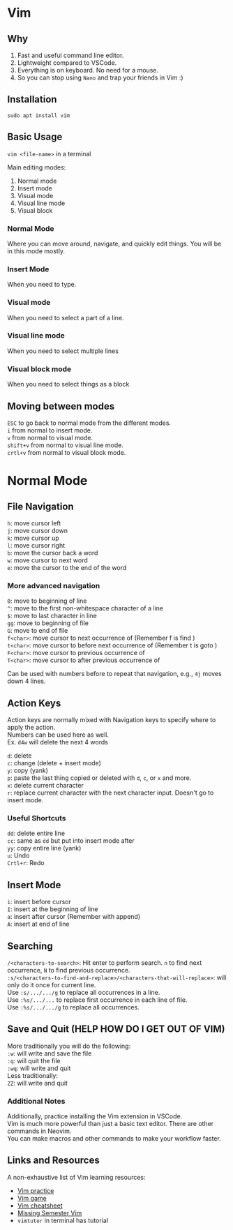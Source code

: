 # Vim

## Why
1. Fast and useful command line editor. 
2. Lightweight compared to VSCode. 
3. Everything is on keyboard. No need for a mouse.
4. So you can stop using `Nano` and trap your friends in Vim :)

## Installation

`sudo apt install vim`

## Basic Usage

`vim <file-name>` in a terminal

Main editing modes:
1. Normal mode  
2. Insert mode  
3. Visual mode  
4. Visual line mode  
5. Visual block  

### Normal Mode

Where you can move around, navigate, and quickly edit things. You will be in this mode mostly.  

### Insert Mode

When you need to type.

### Visual mode

When you need to select a part of a line.

### Visual line mode

When you need to select multiple lines

### Visual block mode

When you need to select things as a block

## Moving between modes

`ESC` to go back to normal mode from the different modes.  
`i` from normal to insert mode.  
`v` from normal to visual mode.  
`shift+v` from normal to visual line mode.  
`crtl+v` from normal to visual block mode.   


# Normal Mode

## File Navigation

`h`: move cursor left  
`j`: move cursor down  
`k`: move cursor up  
`l`: move cursor right  
`b`: move the cursor back a word  
`w`: move cursor to next word  
`e`: move the cursor to the end of the word  

### More advanced navigation

`0`: move to beginning of line  
`^`: move to the first non-whitespace character of a line  
`$`: move to last character in line  
`gg`: move to beginning of file  
`G`: move to end of file  
`f<char>`: move cursor to next occurrence of <char> (Remember f is find <char>)  
`t<char>`: move cursor to before next occurrence of <char> (Remember t is goto <char>)  
`F<char>`: move cursor to previous occurrence of <char>  
`T<char>`: move cursor to after previous occurrence of <char>  

Can be used with numbers before to repeat that navigation, e.g., `4j` moves down 4 lines.  

## Action Keys

Action keys are normally mixed with Navigation keys to specify where to apply the action.  
Numbers can be used here as well.  
Ex. `d4w` will delete the next 4 words 

`d`: delete  
`c`: change (delete + insert mode)  
`y`: copy (yank)  
`p`: paste the last thing copied or deleted with `d`, `c`, or `x` and more.  
`x`: delete current character   
`r`: replace current character with the next character input. Doesn't go to insert mode.  

### Useful Shortcuts  

`dd`: delete entire line  
`cc`: same as `dd` but put into insert mode after  
`yy`: copy entire line (yank)  
`u`: Undo  
`Crtl+r`: Redo  

## Insert Mode

`i`: insert before cursor  
`I`: insert at the beginning of line  
`a`: insert after cursor (Remember with append)  
`A`: insert at end of line  

## Searching

`/<characters-to-search>`: Hit enter to perform search. `n` to find next occurrence, `N` to find previous occurrence.  
`:s/<characters-to-find-and-replace>/<characters-that-will-replace>`: will only do it once for current line.   
Use `:s/.../.../g` to replace all occurrences in a line.   
Use `:%s/.../...` to replace first occurrence in each line of file.   
Use `:%s/.../.../g` to replace all occurrences.  

## Save and Quit (HELP HOW DO I GET OUT OF VIM)

More traditionally you will do the following:  
`:w`: will write and save the file   
`:q`: will quit the file  
`:wq`: will write and quit  
Less traditionally:  
`ZZ`: will write and quit  

### Additional Notes

Additionally, practice installing the Vim extension in VSCode.  
Vim is much more powerful than just a basic text editor. There are other commands in Neovim.   
You can make macros and other commands to make your workflow faster.  

## Links and Resources

A non-exhaustive list of Vim learning resources:

- [Vim practice](https://www.openvim.com/)  
- [Vim game](https://vim-adventures.com/)  
- [Vim cheatsheet](https://vimsheet.com/)  
- [Missing Semester Vim](https://missing.csail.mit.edu/2020/editors/)  
- `vimtutor` in terminal has tutorial   
